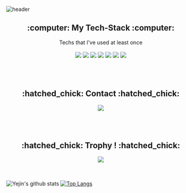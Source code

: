 ![header](https://capsule-render.vercel.app/api?type=waving&color=timeGradient&height=200&section=header&text=Welcome%20to%20my%20Github👋&fontSize=60)

<h2 align=center>:computer: My Tech-Stack :computer:</h2>
<div align=center>
  Techs that I've used at least once<br>
  <br>  
  <img src="https://img.shields.io/badge/-Oracle-%23F80000?logo=Oracle&logoColor=white"/>
  <img src="https://img.shields.io/badge/-JavaScript-%23F7DF1E?logo=JavaScript&logoColor=white"/>     
  <img src="https://img.shields.io/badge/-HTML-%23E34F26?logo=HTML5&logoColor=white"/>     
  <img src="https://img.shields.io/badge/-CSS-%231572B6?logo=CSS3&logoColor=white"/> 
  
<img src="https://img.shields.io/badge/-Spring-%236DB33F?logo=Spring&logoColor=white"/>
<img src="https://img.shields.io/badge/java-007396?logo=java&logoColor=white">
<img src="https://img.shields.io/badge/github-181717?logo=github&logoColor=white">
  
</div>
<br>
<br>
<br>
<h2 align=center>:hatched_chick: Contact :hatched_chick:</h2>
<div align=center>
  <img src="https://img.shields.io/badge/-Email-%23EA4335?logo=Gmail&logoColor=white"/>      
</div>
<br>
<br>
<br>
<h2 align=center>:hatched_chick: Trophy ! :hatched_chick:</h2>
<div align=center>
  <img src='https://github-profile-trophy.vercel.app/?username=mki1105' />
</div>
<br><br>

![Yejin's github stats](https://github-readme-stats.vercel.app/api?username=mki1105&show_icons=true)
[![Top Langs](https://github-readme-stats.vercel.app/api/top-langs/?username=mki1105&hide_border=True)](https://github.com/anuraghazra/github-readme-stats)
